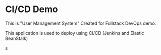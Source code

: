 # CI/CD Demo

This is "User Management System" Created for Fullstack DevOps demo.

This application is used to deploy using CI/CD (Jenkins and Elastic BeanStalk) 

s
